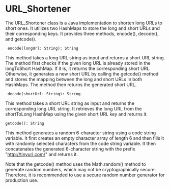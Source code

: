 # URL_Shortener

The URL_Shortener class is a Java implementation to shorten long URLs to short ones. It utilizes two HashMaps to store the long and short URLs and their corresponding keys. It provides three methods, encode(), decode(), and getcode().

<code> encode(longUrl: String): String </code>

This method takes a long URL string as input and returns a short URL string. The method first checks if the given long URL is already stored in the longToShort HashMap. If it is, it returns the corresponding short URL. Otherwise, it generates a new short URL by calling the getcode() method and stores the mapping between the long and short URLs in both HashMaps. The method then returns the generated short URL.

<code> decode(shortUrl: String): String </code>

This method takes a short URL string as input and returns the corresponding long URL string. It retrieves the long URL from the shortToLong HashMap using the given short URL key and returns it.

<code>getcode(): String</code>

This method generates a random 6-character string using a code string variable. It first creates an empty character array of length 6 and then fills it with randomly selected characters from the code string variable. It then concatenates the generated 6-character string with the prefix "http://tinyurl.com/" and returns it.

Note that the getcode() method uses the Math.random() method to generate random numbers, which may not be cryptographically secure. Therefore, it is recommended to use a secure random number generator for production use.
